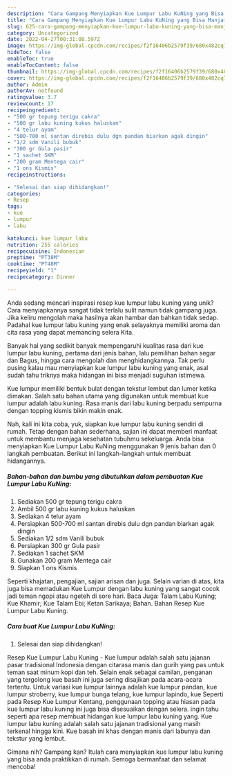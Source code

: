 ```yaml
---
description: "Cara Gampang Menyiapkan Kue Lumpur Labu KuNing yang Bisa Manjain Lidah"
title: "Cara Gampang Menyiapkan Kue Lumpur Labu KuNing yang Bisa Manjain Lidah"
slug: 625-cara-gampang-menyiapkan-kue-lumpur-labu-kuning-yang-bisa-manjain-lidah
category: Uncategorized
date: 2022-04-27T00:31:08.597Z
image: https://img-global.cpcdn.com/recipes/f2f16406b2579f39/680x482cq70/kue-lumpur-labu-kuning-foto-resep-utama.jpg
hideToc: false
enableToc: true
enableTocContent: false
thumbnail: https://img-global.cpcdn.com/recipes/f2f16406b2579f39/680x482cq70/kue-lumpur-labu-kuning-foto-resep-utama.jpg
cover: https://img-global.cpcdn.com/recipes/f2f16406b2579f39/680x482cq70/kue-lumpur-labu-kuning-foto-resep-utama.jpg
author: Admin
authorAv: notfound
ratingvalue: 3.7
reviewcount: 17
recipeingredient:
- "500 gr tepung terigu cakra"
- "500 gr labu kuning kukus haluskan"
- "4 telur ayam"
- "500-700 ml santan direbis dulu dgn pandan biarkan agak dingin"
- "1/2 sdm Vanili bubuk"
- "300 gr Gula pasir"
- "1 sachet SKM"
- "200 gram Mentega cair"
- "1 ons Kismis"
recipeinstructions:

- "Selesai dan siap dihidangkan!"
categories:
- Resep
tags:
- kue
- lumpur
- labu

katakunci: kue lumpur labu 
nutrition: 255 calories
recipecuisine: Indonesian
preptime: "PT38M"
cooktime: "PT48M"
recipeyield: "1"
recipecategory: Dinner

---
```





Anda sedang mencari inspirasi resep kue lumpur labu kuning yang unik? Cara menyiapkannya sangat tidak terlalu sulit namun tidak gampang juga. Jika keliru mengolah maka hasilnya akan hambar dan bahkan tidak sedap. Padahal kue lumpur labu kuning yang enak selayaknya memiliki aroma dan cita rasa yang dapat memancing selera Kita.





Banyak hal yang sedikit banyak mempengaruhi kualitas rasa dari kue lumpur labu kuning, pertama dari jenis bahan, lalu pemilihan bahan segar dan Bagus, hingga cara mengolah dan menghidangkannya. Tak perlu pusing kalau mau menyiapkan kue lumpur labu kuning yang enak,      asal sudah tahu triknya maka hidangan ini bisa menjadi suguhan istimewa.














Kue lumpur memiliki bentuk bulat dengan tekstur lembut dan lumer ketika dimakan. Salah satu bahan utama yang digunakan untuk membuat kue lumpur adalah labu kuning. Rasa manis dari labu kuning berpadu sempurna dengan topping kismis bikin makin enak.






Nah, kali ini kita coba, yuk, siapkan kue lumpur labu kuning sendiri di rumah. Tetap dengan bahan sederhana, sajian ini dapat memberi manfaat untuk membantu menjaga kesehatan tubuhmu sekeluarga. Anda bisa menyiapkan Kue Lumpur Labu KuNing menggunakan 9 jenis bahan dan 0 langkah pembuatan. Berikut ini langkah-langkah untuk membuat hidangannya.

<!--inarticleads1-->

##### Bahan-bahan dan bumbu yang dibutuhkan dalam pembuatan Kue Lumpur Labu KuNing:

1. Sediakan 500 gr tepung terigu cakra
1. Ambil 500 gr labu kuning kukus haluskan
1. Sediakan 4 telur ayam
1. Persiapkan 500-700 ml santan direbis dulu dgn pandan biarkan agak dingin
1. Sediakan 1/2 sdm Vanili bubuk
1. Persiapkan 300 gr Gula pasir
1. Sediakan 1 sachet SKM
1. Gunakan 200 gram Mentega cair
1. Siapkan 1 ons Kismis


Seperti khajatan, pengajian, sajian arisan dan juga. Selain varian di atas, kita juga bisa memadukan Kue Lumpur dengan labu kuning yang sangat cocok jadi teman ngopi atau ngeteh di sore hari. Baca Juga: Talam Labu Kuning; Kue Khamir; Kue Talam Ebi; Ketan Sarikaya; Bahan. Bahan Resep Kue Lumpur Labu Kuning. 

<!--inarticleads2-->

##### Cara buat Kue Lumpur Labu KuNing:


1. Selesai dan siap dihidangkan!

Resep Kue Lumpur Labu Kuning - Kue lumpur adalah salah satu jajanan pasar tradisional Indonesia dengan citarasa manis dan gurih yang pas untuk teman saat minum kopi dan teh. Selain enak sebagai camilan, penganan yang tergolong kue basah ini juga sering disajikan pada acara-acara tertentu. Untuk variasi kue lumpur lainnya adalah kue lumpur pandan, kue lumpur stroberry, kue lumpur bunga telang, kue lumpur lapindo, kue Seperti pada Resep Kue Lumpur Kentang, penggunaan topping atau hiasan pada kue lumpur labu kuning ini juga bisa disesuaikan dengan selera. ingin tahu seperti apa resep membuat hidangan kue lumpur labu kuning yang. Kue lumpur labu kuning adalah salah satu jajanan tradisional yang masih terkenal hingga kini. Kue basah ini khas dengan manis dari labunya dan tekstur yang lembut. 

Gimana nih? Gampang kan? Itulah cara menyiapkan kue lumpur labu kuning yang bisa anda praktikkan di rumah. Semoga bermanfaat dan selamat mencoba!
